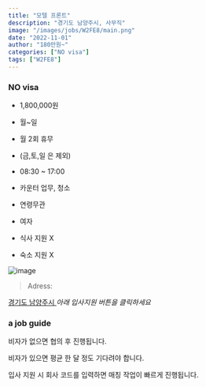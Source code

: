 ```yaml
---
title: "모텔 프론트"
description: "경기도 남양주시, 사무직"
image: "/images/jobs/W2FE8/main.png"
date: "2022-11-01"
author: "180만원~"
categories: ["NO visa"]
tags: ["W2FE8"]
---
```


<!--### need a visa-->
### NO visa

* 1,800,000원
* 월~일
* 월 2회 휴무
* (금,토,일 은 제외)
* 08:30 ~ 17:00

* 카운터 업무, 청소
* 연령무관
* 여자
* 식사 지원 X
* 숙소 지원 X

![image](/images/jobs/W2FE8/map.png)

> Adress:
<a target="_blank" rel="noopener noreferrer" href="https://map.naver.com/v5/search/%EA%B2%BD%EA%B8%B0%EB%8F%84%20%EB%82%A8%EC%96%91%EC%A3%BC%EC%8B%9C/address/14161672.326959256,4528129.562042223,%EA%B2%BD%EA%B8%B0%EB%8F%84%20%EB%82%A8%EC%96%91%EC%A3%BC%EC%8B%9C,adm?c=14093393.1196281,4349335.5627445,6.8,0,0,0,dh&isCorrectAnswer=true">
    경기도 남양주시
</a>
<!--
로얄파크, 로얄모텔	
경기 남양주시 진접읍 부평리 625-11	
010-3750-3314
-->
<cite>아래 입사지원 버튼을 클릭하세요</cite>

### a job guide
비자가 없으면 협의 후 진행됩니다.

비자가 있으면 평균 한 달 정도 기다려야 합니다.

입사 지원 시 회사 코드를 입력하면 매칭 작업이 빠르게 진행됩니다.